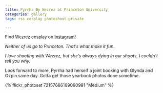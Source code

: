 ```yaml
---
title: Pyrrha By Wezrez at Princeton University
categories: gallery
tags: rss cosplay photoshoot private

---
```


Find Wezrez cosplay on [Instagram](https://www.instagram.com/wezrez/)!

*Neither of us go to Princeton. That's what make it fun.*

*I love shooting with Wezrez, but she's always dying in our shoots. I couldn't tell you why.*

Look forward to more, Pyrrha had herself a joint booking with Glynda and Ozpin same day. Gotta get those yearbook photos done sometime. 

{% flickr_photoset 72157686169090981 "Medium" %}